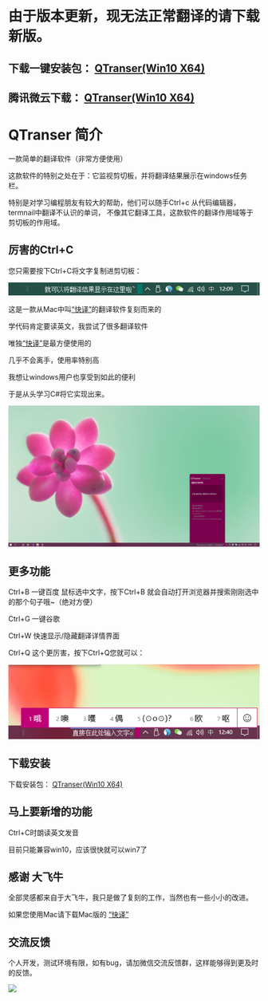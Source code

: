 # 由于版本更新，现无法正常翻译的请下载新版。
## 下载一键安装包： [QTranser(Win10 X64)](https://raw.githubusercontent.com/xyfll7/QTranser/master/QTranser_Installer/Debug/QTranser_Installer.msi) 
## 腾讯微云下载： [QTranser(Win10 X64)](https://share.weiyun.com/568zN2m)


# QTranser 简介
一款简单的翻译软件（非常方便使用）



这款软件的特别之处在于：它监视剪切板，并将翻译结果展示在windows任务栏。

特别是对学习编程朋友有较大的帮助，他们可以随手Ctrl+c 从代码编辑器，termnail中翻译不认识的单词，
不像其它翻译工具，这款软件的翻译作用域等于剪切板的作用域。

## 厉害的Ctrl+C 
您只需要按下Ctrl+C将文字复制进剪切板：

![翻译结果显示](./screenshot/翻译结果显示.png)

这是一款从Mac中叫[“快译”](https://itunes.apple.com/cn/app/%E5%BF%AB%E8%AF%91-%E5%A4%9A%E8%AF%AD%E8%A8%80%E6%99%BA%E8%83%BD%E5%AD%97%E5%85%B8/id1217010477?mt=12)的翻译软件复刻而来的

学代码肯定要读英文，我尝试了很多翻译软件

唯独[“快译”](https://itunes.apple.com/cn/app/%E5%BF%AB%E8%AF%91-%E5%A4%9A%E8%AF%AD%E8%A8%80%E6%99%BA%E8%83%BD%E5%AD%97%E5%85%B8/id1217010477?mt=12)是最方便使用的

几乎不会离手，使用率特别高

我想让windows用户也享受到如此的便利

于是从头学习C#将它实现出来。

![翻译结果显示](./screenshot/翻译详情界面.png)

## 更多功能
Ctrl+B 一键百度 鼠标选中文字，按下Ctrl+B 就会自动打开浏览器并搜索刚刚选中的那个句子哦~（绝对方便）

Ctrl+G 一键谷歌

Ctrl+W 快速显示/隐藏翻译详情界面

Ctrl+Q 这个更厉害，按下Ctrl+Q您就可以：

![翻译结果显示](./screenshot/输入文字.png)

## 下载安装
下载安装包： [QTranser(Win10 X64)](https://raw.githubusercontent.com/xyfll7/QTranser/master/QTranser_Installer/Debug/QTranser_Installer.msi) 

## 马上要新增的功能
Ctrl+C时朗读英文发音

目前只能兼容win10，应该很快就可以win7了


## 感谢 大飞牛
全部灵感都来自于大飞牛，我只是做了复刻的工作，当然也有一些小小的改进。

如果您使用Mac请下载Mac版的
[“快译”](https://itunes.apple.com/cn/app/%E5%BF%AB%E8%AF%91-%E5%A4%9A%E8%AF%AD%E8%A8%80%E6%99%BA%E8%83%BD%E5%AD%97%E5%85%B8/id1217010477?mt=12)

## 交流反馈

个人开发，测试环境有限，如有bug，请加微信交流反馈群，这样能够得到更及时的反馈。

<img src='https://raw.githubusercontent.com/xyfll7/QTranser/master/screenshot/%E5%BE%AE%E4%BF%A1%E5%9B%BE%E7%89%87_20190510155059.jpg' height='400px'>
